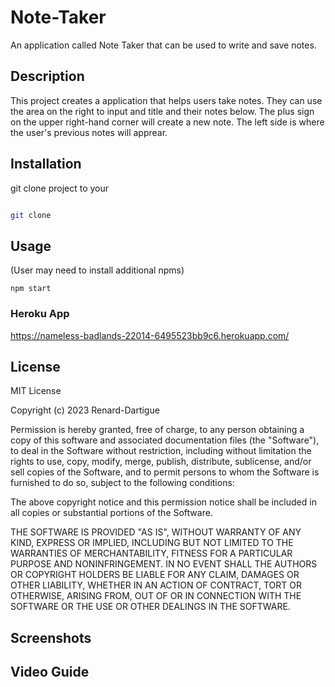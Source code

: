 # Note-Taker
An application called Note Taker that can be used to write and save notes.

## Description
This project creates a application that helps users take notes. They can use the area on the right to input and title and their notes below. The plus sign on the upper right-hand corner will 
create a new note. The left side is where the user's previous notes will apprear. 

## Installation
git clone project to your 
```bash

git clone 
```
## Usage

(User may need to install additional npms)
```
npm start
```
### Heroku App
https://nameless-badlands-22014-6495523bb9c6.herokuapp.com/

## License
MIT License

Copyright (c) 2023 Renard-Dartigue

Permission is hereby granted, free of charge, to any person obtaining a copy
of this software and associated documentation files (the "Software"), to deal
in the Software without restriction, including without limitation the rights
to use, copy, modify, merge, publish, distribute, sublicense, and/or sell
copies of the Software, and to permit persons to whom the Software is
furnished to do so, subject to the following conditions:

The above copyright notice and this permission notice shall be included in all
copies or substantial portions of the Software.

THE SOFTWARE IS PROVIDED "AS IS", WITHOUT WARRANTY OF ANY KIND, EXPRESS OR
IMPLIED, INCLUDING BUT NOT LIMITED TO THE WARRANTIES OF MERCHANTABILITY,
FITNESS FOR A PARTICULAR PURPOSE AND NONINFRINGEMENT. IN NO EVENT SHALL THE
AUTHORS OR COPYRIGHT HOLDERS BE LIABLE FOR ANY CLAIM, DAMAGES OR OTHER
LIABILITY, WHETHER IN AN ACTION OF CONTRACT, TORT OR OTHERWISE, ARISING FROM,
OUT OF OR IN CONNECTION WITH THE SOFTWARE OR THE USE OR OTHER DEALINGS IN THE
SOFTWARE.

## Screenshots

## Video Guide